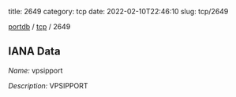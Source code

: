 title: 2649
category: tcp
date: 2022-02-10T22:46:10
slug: tcp/2649

[portdb](/) / [tcp](/category/tcp.html) / 2649


## IANA Data

_Name:_ vpsipport

_Description:_ VPSIPPORT

